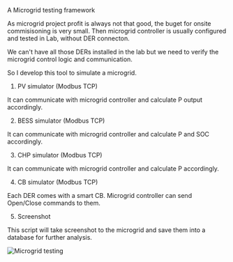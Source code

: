 A Microgrid testing framework

As microgrid project profit is always not that good, the buget for onsite commisisoning is very small. Then microgrid controller is usually configured and tested in Lab, without DER connecton.

We can't have all those DERs installed in the lab but we need to verify the microgrid control logic and communication.

So I develop this tool to simulate a microgrid.


1. PV simulator (Modbus TCP)

It can communicate with microgrid controller and calculate P output accordingly.

2. BESS simulator (Modbus TCP)

It can communicate with microgrid controller and calculate P and SOC accordingly.

3. CHP simulator (Modbus TCP)

It can communicate with microgrid controller and calculate P accordingly.

4. CB simulator (Modbus TCP)

Each DER comes with a smart CB. Microgrid controller can send Open/Close commands to them.

5. Screenshot

This script will take screenshot to the microgrid and save them into a database for further analysis.


![Microgrid testing](https://user-images.githubusercontent.com/29573181/229689515-9541e6fe-83bb-46e1-aa7b-a7e589bcf6fa.jpg)
